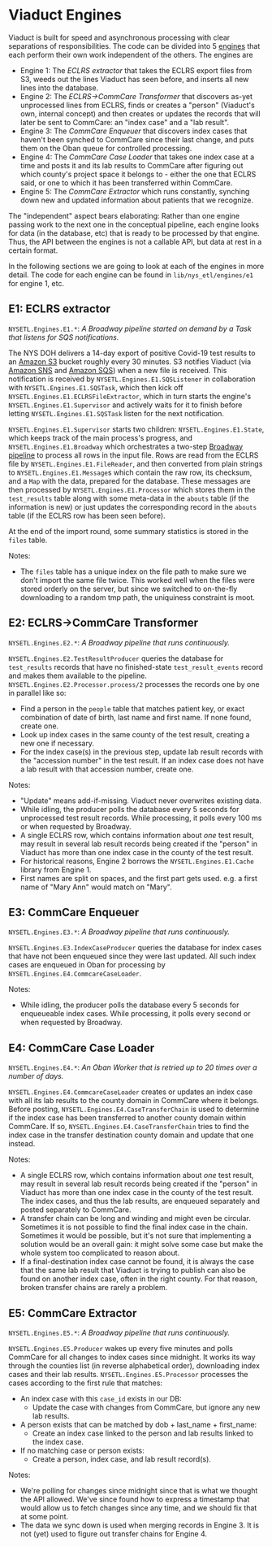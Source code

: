 # Viaduct Engines

Viaduct is built for speed and asynchronous processing with clear separations of responsibilities. The code can be
divided into 5 [engines](https://en.wikipedia.org/wiki/Software_engine) that each perform their own work independent of
the others.  The engines are

* Engine 1: The *ECLRS extractor* that takes the ECLRS export files from S3, weeds out the lines Viaduct has seen
    before, and inserts all new lines into the database.
* Engine 2: The *ECLRS->CommCare Transformer* that discovers as-yet unprocessed lines from ECLRS,
    finds or creates a "person" (Viaduct's own, internal concept) and then creates or updates the records that will later
    be sent to CommCare: an "index case" and a "lab result".
* Engine 3: The *CommCare Enqueuer* that discovers index cases that haven't been synched to CommCare since their
    last change, and puts them on the Oban queue for controlled processing.
* Engine 4: The *CommCare Case Loader* that takes one index case at a time and posts it and its lab results to
    CommCare after figuring out which county's project space it belongs to - either the one that ECLRS said, or one
    to which it has been transferred within CommCare.
* Engine 5: The *CommCare Extractor* which runs constantly, synching down new and updated information about
    patients that we recognize.

The "independent" aspect bears elaborating: Rather than one engine passing work to the next one in the conceptual
pipeline, each engine looks for data (in the database, etc) that is ready to be processed by that engine.  Thus,
the API between the engines is not a callable API, but data at rest in a certain format.

In the following sections we are going to look at each of the engines in more detail.  The code for each engine
can be found in `lib/nys_etl/engines/e1` for engine 1, etc.

## E1: ECLRS extractor

`NYSETL.Engines.E1.*`: _A Broadway pipeline started on demand by a Task that listens for SQS notifications._

The NYS DOH delivers a 14-day export of positive Covid-19 test results to an [Amazon S3](https://aws.amazon.com/s3/) bucket roughly every 30 minutes. S3
notifies Viaduct (via [Amazon SNS](https://aws.amazon.com/sns/) and [Amazon SQS](https://aws.amazon.com/sqs/)) when a new file is received.  This notification is received by `NYSETL.Engines.E1.SQSListener`
in collaboration with `NYSETL.Engines.E1.SQSTask`, which then kick off `NYSETL.Engines.E1.ECLRSFileExtractor`, which in turn starts the
engine's `NYSETL.Engines.E1.Supervisor` and actively waits for it to finish before letting `NYSETL.Engines.E1.SQSTask` listen for the next
notification.

`NYSETL.Engines.E1.Supervisor` starts two children: `NYSETL.Engines.E1.State`, which keeps track of the main process's progress, and `NYSETL.Engines.E1.Broadway`
which orchestrates a two-step [Broadway
pipeline](https://samuelmullen.com/articles/understanding-elixirs-broadway/) to process all rows in the input file.
Rows are read from the ECLRS file by `NYSETL.Engines.E1.FileReader`, and then converted from plain strings
to `NYSETL.Engines.E1.Message`s which contain the raw row, its checksum, and a `Map` with the data, prepared for the database. These
messages are then processed by `NYSETL.Engines.E1.Processor` which stores them in the `test_results` table along with some
meta-data in the `abouts` table (if the information is new) or just updates the corresponding record in the
`abouts` table (if the ECLRS row has been seen before).

At the end of the import round, some summary statistics is stored in the `files` table.

Notes:

* The `files` table has a unique index on the file path to make sure we don't import the same file twice.  This
  worked well when the files were stored orderly on the server, but since we switched to on-the-fly downloading to
  a random tmp path, the uniquiness constraint is moot.

## E2: ECLRS->CommCare Transformer

`NYSETL.Engines.E2.*`: _A Broadway pipeline that runs continuously._

`NYSETL.Engines.E2.TestResultProducer` queries the database for `test_results` records that have no finished-state
`test_result_events` record and makes them available to the pipeline.  `NYSETL.Engines.E2.Processor.process/2` processes the records one by
one in parallel like so:

* Find a person in the `people` table that matches patient key, or exact combination of date of birth, last name and first name. If none found, create one.
* Look up index cases in the same county of the test result, creating a new one if necessary.
* For the index case(s) in the previous step, update lab result records with the "accession number" in the test result.  If an index case does not have a lab result with that accession number, create one.

Notes:

* "Update" means add-if-missing.  Viaduct never overwrites existing data.
* While idling, the producer polls the database every 5 seconds for unprocessed test result records.  While
  processing, it polls every 100 ms or when requested by Broadway.
* A single ECLRS row, which contains information about _one_ test result, may result in several lab result records
  being created if the "person" in Viaduct has more than one index case in the county of the test result.
* For historical reasons, Engine 2 borrows the `NYSETL.Engines.E1.Cache` library from Engine 1.
* First names are split on spaces, and the first part gets used. e.g. a first name of "Mary Ann" would match on "Mary".

## E3: CommCare Enqueuer

`NYSETL.Engines.E3.*`: _A Broadway pipeline that runs continuously._

`NYSETL.Engines.E3.IndexCaseProducer` queries the database for index cases that have not been enqueued since they were last
updated.  All such index cases are enqueued in Oban for processing by `NYSETL.Engines.E4.CommcareCaseLoader`.

Notes:

* While idling, the producer polls the database every 5 seconds for enqueueable index cases.  While processing, it
  polls every second or when requested by Broadway.

## E4: CommCare Case Loader

`NYSETL.Engines.E4.*`: _An Oban Worker that is retried up to 20 times over a number of days._

`NYSETL.Engines.E4.CommcareCaseLoader` creates or updates an index case with all its lab results to the county domain in CommCare
where it belongs.  Before posting, `NYSETL.Engines.E4.CaseTransferChain` is used to determine if the index case has been
transferred to another county domain within CommCare.  If so, `NYSETL.Engines.E4.CaseTransferChain` tries to find the index case in
the transfer destination county domain and update that one instead.

Notes:

* A single ECLRS row, which contains information about _one_ test result, may result in several lab result records
    being created if the "person" in Viaduct has more than one index case in the county of the test result.  The
    index cases, and thus the lab results, are enqueued separately and posted separately to CommCare.
* A transfer chain can be long and winding and might even be circular.  Sometimes it is not possible to find the
    final index case in the chain.  Sometimes it would be possible, but it's not sure that implementing a solution
    would be an overall gain: it might solve some case but make the whole system too complicated to reason about.
* If a final-destination index case cannot be found, it is always the case that the same lab result that Viaduct is
    trying to publish can also be found on another index case, often in the right county.  For that reason, broken
    transfer chains are rarely a problem.

## E5: CommCare Extractor

`NYSETL.Engines.E5.*`: _A Broadway pipeline that runs continuously._

`NYSETL.Engines.E5.Producer` wakes up every five minutes and polls CommCare for all changes to index cases since midnight.  It
works its way through the counties list (in reverse alphabetical order), downloading index cases and their lab
results. `NYSETL.Engines.E5.Processor` processes the cases according to the first rule that matches:

* An index case with this `case_id` exists in our DB:
    * Update the case with changes from CommCare, but ignore any new lab results.
* A person exists that can be matched by dob + last_name + first_name:
    * Create an index case linked to the person and lab results linked to the index case.
* If no matching case or person exists:
    * Create a person, index case, and lab result record(s).

Notes:

* We're polling for changes since midnight since that is what we thought the API allowed.  We've since found how
  to express a timestamp that would allow us to fetch changes since any time, and we should fix that at some point.
* The data we sync down is used when merging records in Engine 3.  It is not (yet) used to figure out transfer
  chains for Engine 4.
